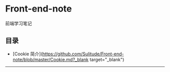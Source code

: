 # Front-end-note
前端学习笔记
## 目录
* [Cookie 简介](https://github.com/Sulitude/Front-end-note/blob/master/Cookie.md?_blank target="_blank")

***
[Cookie]: https://github.com/Sulitude/Front-end-note/blob/master/Cookie.md?_blank "Cookie 简介"



